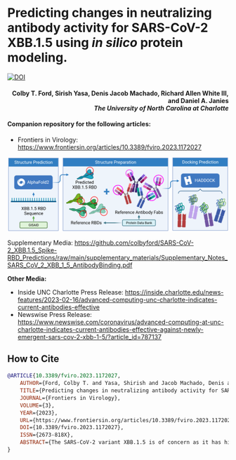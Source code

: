 # Predicting changes in neutralizing antibody activity for SARS-CoV-2 XBB.1.5 using _in silico_ protein modeling.

[![DOI](https://zenodo.org/badge/DOI/10.3389/fviro.2023.1172027.svg)](https://doi.org/10.3389/fviro.2023.1172027)

<h4 align="right">Colby T. Ford, Sirish Yasa, Denis Jacob Machado, Richard Allen White III, and Daniel A. Janies<br><i>The University of North Carolina at Charlotte</i></h4>

#### Companion repository for the following articles:
<!--- bior&Chi;iv Preprint: https://www.biorxiv.org/content/10.1101/2023.02.10.528025-->
- Frontiers in Virology: https://www.frontiersin.org/articles/10.3389/fviro.2023.1172027

![](figures/process.png)

Supplementary Media: https://github.com/colbyford/SARS-CoV-2_XBB.1.5_Spike-RBD_Predictions/raw/main/supplementary_materials/Supplementary_Notes_SARS_CoV_2_XBB_1_5_AntibodyBinding.pdf

__Other Media:__
- Inside UNC Charlotte Press Release: https://inside.charlotte.edu/news-features/2023-02-16/advanced-computing-unc-charlotte-indicates-current-antibodies-effective
- Newswise Press Release: https://www.newswise.com/coronavirus/advanced-computing-at-unc-charlotte-indicates-current-antibodies-effective-against-newly-emergent-sars-cov-2-xbb-1-5/?article_id=787137


## How to Cite

```bibtex
@ARTICLE{10.3389/fviro.2023.1172027,
    AUTHOR={Ford, Colby T. and Yasa, Shirish and Jacob Machado, Denis and White III, Richard Allen Janies, Daniel A.},
    TITLE={Predicting changes in neutralizing antibody activity for SARS-CoV-2 XBB.1.5 using in silico protein modeling},
    JOURNAL={Frontiers in Virology},
    VOLUME={3},
    YEAR={2023},
    URL={https://www.frontiersin.org/articles/10.3389/fviro.2023.1172027},
    DOI={10.3389/fviro.2023.1172027},
    ISSN={2673-818X},
    ABSTRACT={The SARS-CoV-2 variant XBB.1.5 is of concern as it has high transmissibility. XBB.1.5 currently accounts for upwards of 30% of new infections in the United States. One year after our group published the predicted structure of the Omicron (B.1.1.529) variant’s receptor binding domain (RBD) and antibody binding affinity, we return to investigate the new mutations seen in XBB.1.5 which is a descendant of Omicron. Using in silico modeling approaches against newer neutralizing antibodies that are shown effective against B.1.1.529, we predict the immune consequences of XBB.1.5’s mutations and show that there is no statistically significant difference in overall antibody evasion when comparing to the B.1.1.529 and other related variants (e.g., BJ.1 andBM.1.1.1). However, noticeable changes in antibody binding affinity were seen due to specific amino acid changes of interest in the newer variants.}
}
```
